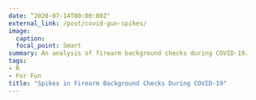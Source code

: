 ```yaml
---
date: “2020-07-14T00:00:00Z"
external_link: /post/covid-gun-spikes/
image:
  caption: 
  focal_point: Smart
summary: An analysis of firearm background checks during COVID-19.
tags:
- R
- For Fun
title: "Spikes in Firearm Background Checks During COVID-19"
---
```

